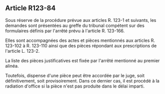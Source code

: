 Article R123-84
----
Sous réserve de la procédure prévue aux articles R. 123-1 et suivants, les
demandes sont présentées au greffe du tribunal compétent sur des formulaires
définis par l'arrêté prévu à l'article R. 123-166.

Elles sont accompagnées des actes et pièces mentionnés aux articles R. 123-102 à
R. 123-110 ainsi que des pièces répondant aux prescriptions de l'article L.
123-2.

La liste des pièces justificatives est fixée par l'arrêté mentionné au premier
alinéa.

Toutefois, dispense d'une pièce peut être accordée par le juge, soit
définitivement, soit provisoirement. Dans ce dernier cas, il est procédé à la
radiation d'office si la pièce n'est pas produite dans le délai imparti.
